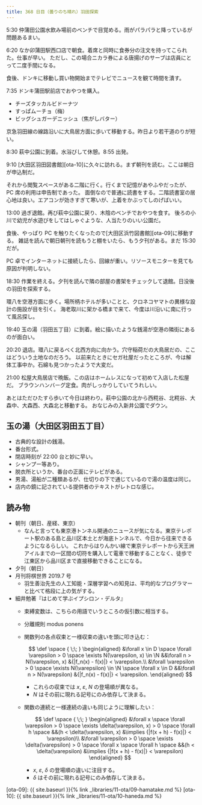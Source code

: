 ```yaml
---
title: 368 日目（曇りのち晴れ）羽田探索
---
```


5:30 仲蒲田公園水飲み場前のベンチで目覚める。雨がパラパラと降っているが問題あるまい。

6:20 なか卯蒲田駅西口店で朝食。着席と同時に食券分の注文を持ってこられた。仕事が早い。
ただし、この場合ニカラ券による唐揚げのサーブは店員にとって二度手間になる。

食後、ドンキに移動し買い物開始までテレビでニュースを観て時間を潰す。

7:35 ドンキ蒲田駅前店でおやつを購入。

* チーズタッカルビドーナツ
* すっぱムーチョ（梅）
* ビッグシュガーデニッシュ（焦がしバター）

京急羽田線の線路沿いに大鳥居方面に歩いて移動する。昨日より若干道のりが短い。

8:30 萩中公園に到着。水浴びして休憩。8:55 出発。

9:10 [大田区羽田図書館][ota-10]に久々に訪れる。まず朝刊を読む。ここは朝日が申込制だ。

それから閲覧スペースがある二階に行く。行くまで記憶があやふやだったが、PC 席の利用は申告制であった。
面倒なので普通に読書をする。二階読書室の居心地は良い。エアコンが効きすぎて寒いが、上着をかぶってしのげばいい。

13:00 過ぎ退館。再び萩中公園に戻り、木陰のベンチでおやつを食す。
後ろの小川で幼児が水遊びをしてはしゃぐような、人当たりのいい公園だ。

食後、やっぱり PC を触りたくなったので[大田区浜竹図書館][ota-09]に移動する。
雑誌を読んで朝日朝刊を読もうと棚をいたら、もう夕刊がある。まだ 15:30 だが。

PC 卓でインターネットに接続したら、回線が重い。リソースモニターを見ても原因が判明しない。

18:30 作業を終える。夕刊を読んで隣の部屋の書架をチェックして退館。日没後の羽田を探索する。

環八を空港方面に歩く。場所柄ホテルが多いことと、クロネコヤマトの異様な設計の施設が目を引く。
海老取川に架かる橋まで来て、今度は川沿いに南に行って風呂探し。

19:40 玉の湯（羽田五丁目）に到着。絵に描いたような銭湯が空港の隣街にあるのが面白い。

20:20 退店。環八に戻るべく北西方向に向かう。穴守稲荷だの大鳥居だの、ここはどういう土地なのだろう。
以前来たときにセガ社屋だったところが、今は解体工事中か。石綿も見つかったようで大変だ。

21:00 松屋大鳥居店で晩飯。この店はホームレスになって初めて入店した松屋だ。
ブラウンハンバーグ定食。肉がしっかりしていてうれしい。

あとはただひたすら歩いて今日は終わり。萩中公園の北から西糀谷、北糀谷、大森中、大森西、大森北と移動する。
おなじみの入新井公園でダウン。

## 玉の湯（大田区羽田五丁目）

* 古典的な設計の銭湯。
* 番台形式。
* 閉店時刻が 22:00 台と妙に早い。
* シャンプー等あり。
* 脱衣所というか、番台の正面にテレビがある。
* 男湯、湯船が二種類あるが、仕切りの下で通じているので湯の温度は同じ。
* 店内の鏡に記されている提供者のテキストがレトロな感じ。

## 読み物

* 朝刊（朝日、産経、東京）
  * なんと言っても東京港トンネル開通のニュースが気になる。東京テレポート駅のある島と品川区本土とが海底トンネルで、今日から往来できるようになるらしい。
    これからはりんかい線で東京テレポートから天王洲アイルまでの一区間の切符を購入して電車で移動することなく、徒歩で江東区から品川区まで直接移動できることになる。
* 夕刊（朝日）
* 月刊将棋世界 2019.7 号
  * 羽生善治先生の人工知能・深層学習への知見は、平均的なプログラマーと比べて格段に上の気がする。
* 細井勉著『はじめて学ぶイプシロン・デルタ』
  * 束縛変数は、こちらの用語でいうところの仮引数に相当する。
  * 分離規則 modus ponens
  * 関数列の各点収束と一様収束の違いを頭に叩き込む：

    $$
    \def \space { \;\; }
    \begin{aligned}
    &\forall x \in D \space
    \forall \varepsilon > 0 \space
    \exists N(\varepsilon, x) \in \N
    &&\forall n > N(\varepsilon, x)
    &{|f_n(x) - f(x)|} < \varepsilon.\\
    &\forall \varepsilon > 0 \space
    \exists N(\varepsilon) \in \N \space
    \forall x \in D
    &&\forall n > N(\varepsilon)
    &{|f_n(x) - f(x)|} < \varepsilon.
    \end{aligned}
    $$
    * これらの収束では $x$, $\varepsilon$, $N$ の登場順が異なる。
    * $N$ はその前に現れる記号にのみ依存して決まる。
  * 関数の連続と一様連続の違いも同じように理解したい：

    $$
    \def \space { \;\; }
    \begin{aligned}
    &\forall x \space
    \forall \varepsilon > 0 \space
    \exists \delta(\varepsilon, x) > 0 \space
    \forall h \space
    &&(h < \delta(\varepsilon, x) &\implies
    {|f(x + h) - f(x)|} < \varepsilon)\\
    &\forall \varepsilon > 0 \space
    \exists \delta(\varepsilon) > 0 \space
    \forall x \space
    \forall h \space
    &&(h < \delta(\varepsilon) &\implies
    {|f(x + h) - f(x)|} < \varepsilon)
    \end{aligned}
    $$

    * $x$, $\varepsilon$, $\delta$ の登場順の違いに注目する。
    * $\delta$ はその前に現れる記号にのみ依存して決まる。

[ota-09]: {{ site.baseurl }}{% link _libraries/11-ota/09-hamatake.md %}
[ota-10]: {{ site.baseurl }}{% link _libraries/11-ota/10-haneda.md %}
